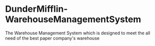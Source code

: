 # DunderMifflin-WarehouseManagementSystem
The Warehouse Management System which is designed to meet the all need of the best paper company's warehouse
